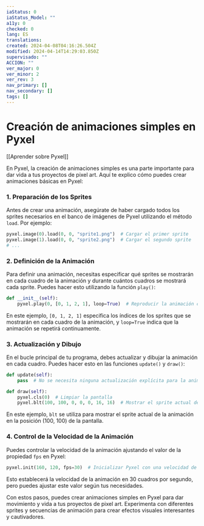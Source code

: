 ```yaml
---
iaStatus: 0
iaStatus_Model: ""
a11y: 0
checked: 0
lang: ES
translations: 
created: 2024-04-08T04:16:26.504Z
modified: 2024-04-14T14:29:03.850Z
supervisado: ""
ACCION: ""
ver_major: 0
ver_minor: 2
ver_rev: 3
nav_primary: []
nav_secondary: []
tags: []
---
```

# Creación de animaciones simples en Pyxel

[[Aprender sobre Pyxel]]

En Pyxel, la creación de animaciones simples es una parte importante para dar vida a tus proyectos de pixel art. Aquí te explico cómo puedes crear animaciones básicas en Pyxel:

### 1. Preparación de los Sprites

Antes de crear una animación, asegúrate de haber cargado todos los sprites necesarios en el banco de imágenes de Pyxel utilizando el método `load`. Por ejemplo:

```python
pyxel.image(0).load(0, 0, "sprite1.png")  # Cargar el primer sprite
pyxel.image(1).load(0, 0, "sprite2.png")  # Cargar el segundo sprite
# ...
```

### 2. Definición de la Animación

Para definir una animación, necesitas especificar qué sprites se mostrarán en cada cuadro de la animación y durante cuántos cuadros se mostrará cada sprite. Puedes hacer esto utilizando la función `play()`:

```python
def __init__(self):
    pyxel.play(0, [0, 1, 2, 1], loop=True)  # Reproducir la animación con los sprites 0, 1, 2, 1
```

En este ejemplo, `[0, 1, 2, 1]` especifica los índices de los sprites que se mostrarán en cada cuadro de la animación, y `loop=True` indica que la animación se repetirá continuamente.

### 3. Actualización y Dibujo

En el bucle principal de tu programa, debes actualizar y dibujar la animación en cada cuadro. Puedes hacer esto en las funciones `update()` y `draw()`:

```python
def update(self):
    pass  # No se necesita ninguna actualización explícita para la animación

def draw(self):
    pyxel.cls(0)  # Limpiar la pantalla
    pyxel.blt(100, 100, 0, 0, 0, 16, 16)  # Mostrar el sprite actual de la animación
```

En este ejemplo, `blt` se utiliza para mostrar el sprite actual de la animación en la posición (100, 100) de la pantalla.

### 4. Control de la Velocidad de la Animación

Puedes controlar la velocidad de la animación ajustando el valor de la propiedad `fps` en Pyxel:

```python
pyxel.init(160, 120, fps=30)  # Inicializar Pyxel con una velocidad de fotogramas de 30 cuadros por segundo
```

Esto establecerá la velocidad de la animación en 30 cuadros por segundo, pero puedes ajustar este valor según tus necesidades.

Con estos pasos, puedes crear animaciones simples en Pyxel para dar movimiento y vida a tus proyectos de pixel art. Experimenta con diferentes sprites y secuencias de animación para crear efectos visuales interesantes y cautivadores.